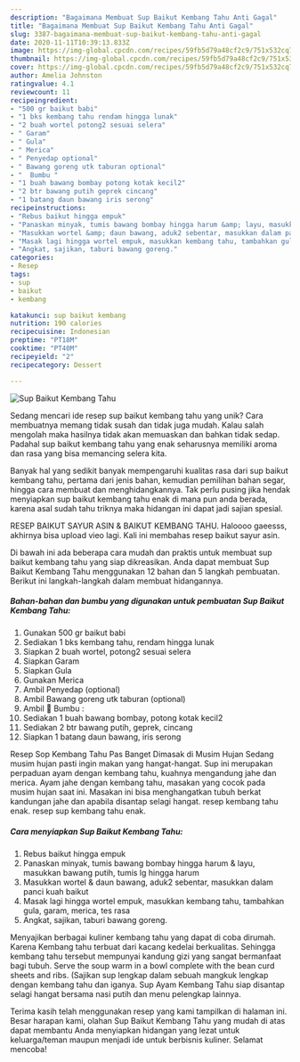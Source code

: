 ```yaml
---
description: "Bagaimana Membuat Sup Baikut Kembang Tahu Anti Gagal"
title: "Bagaimana Membuat Sup Baikut Kembang Tahu Anti Gagal"
slug: 3387-bagaimana-membuat-sup-baikut-kembang-tahu-anti-gagal
date: 2020-11-11T10:39:13.833Z
image: https://img-global.cpcdn.com/recipes/59fb5d79a48cf2c9/751x532cq70/sup-baikut-kembang-tahu-foto-resep-utama.jpg
thumbnail: https://img-global.cpcdn.com/recipes/59fb5d79a48cf2c9/751x532cq70/sup-baikut-kembang-tahu-foto-resep-utama.jpg
cover: https://img-global.cpcdn.com/recipes/59fb5d79a48cf2c9/751x532cq70/sup-baikut-kembang-tahu-foto-resep-utama.jpg
author: Amelia Johnston
ratingvalue: 4.1
reviewcount: 11
recipeingredient:
- "500 gr baikut babi"
- "1 bks kembang tahu rendam hingga lunak"
- "2 buah wortel potong2 sesuai selera"
- " Garam"
- " Gula"
- " Merica"
- " Penyedap optional"
- " Bawang goreng utk taburan optional"
- "  Bumbu "
- "1 buah bawang bombay potong kotak kecil2"
- "2 btr bawang putih geprek cincang"
- "1 batang daun bawang iris serong"
recipeinstructions:
- "Rebus baikut hingga empuk"
- "Panaskan minyak, tumis bawang bombay hingga harum &amp; layu, masukkan bawang putih, tumis lg hingga harum"
- "Masukkan wortel &amp; daun bawang, aduk2 sebentar, masukkan dalam panci kuah baikut"
- "Masak lagi hingga wortel empuk, masukkan kembang tahu, tambahkan gula, garam, merica, tes rasa"
- "Angkat, sajikan, taburi bawang goreng."
categories:
- Resep
tags:
- sup
- baikut
- kembang

katakunci: sup baikut kembang 
nutrition: 190 calories
recipecuisine: Indonesian
preptime: "PT18M"
cooktime: "PT40M"
recipeyield: "2"
recipecategory: Dessert

---
```



![Sup Baikut Kembang Tahu](https://img-global.cpcdn.com/recipes/59fb5d79a48cf2c9/751x532cq70/sup-baikut-kembang-tahu-foto-resep-utama.jpg)

Sedang mencari ide resep sup baikut kembang tahu yang unik? Cara membuatnya memang tidak susah dan tidak juga mudah. Kalau salah mengolah maka hasilnya tidak akan memuaskan dan bahkan tidak sedap. Padahal sup baikut kembang tahu yang enak seharusnya memiliki aroma dan rasa yang bisa memancing selera kita.

Banyak hal yang sedikit banyak mempengaruhi kualitas rasa dari sup baikut kembang tahu, pertama dari jenis bahan, kemudian pemilihan bahan segar, hingga cara membuat dan menghidangkannya. Tak perlu pusing jika hendak menyiapkan sup baikut kembang tahu enak di mana pun anda berada, karena asal sudah tahu triknya maka hidangan ini dapat jadi sajian spesial.

RESEP BAIKUT SAYUR ASIN &amp; BAIKUT KEMBANG TAHU. Haloooo gaeesss, akhirnya bisa upload vieo lagi. Kali ini membahas resep baikut sayur asin.


Di bawah ini ada beberapa cara mudah dan praktis untuk membuat sup baikut kembang tahu yang siap dikreasikan. Anda dapat membuat Sup Baikut Kembang Tahu menggunakan 12 bahan dan 5 langkah pembuatan. Berikut ini langkah-langkah dalam membuat hidangannya.

<!--inarticleads1-->

##### Bahan-bahan dan bumbu yang digunakan untuk pembuatan Sup Baikut Kembang Tahu:

1. Gunakan 500 gr baikut babi
1. Sediakan 1 bks kembang tahu, rendam hingga lunak
1. Siapkan 2 buah wortel, potong2 sesuai selera
1. Siapkan  Garam
1. Siapkan  Gula
1. Gunakan  Merica
1. Ambil  Penyedap (optional)
1. Ambil  Bawang goreng utk taburan (optional)
1. Ambil  🌸 Bumbu :
1. Sediakan 1 buah bawang bombay, potong kotak kecil2
1. Sediakan 2 btr bawang putih, geprek, cincang
1. Siapkan 1 batang daun bawang, iris serong


Resep Sop Kembang Tahu Pas Banget Dimasak di Musim Hujan Sedang musim hujan pasti ingin makan yang hangat-hangat. Sup ini merupakan perpaduan ayam dengan kembang tahu, kuahnya mengandung jahe dan merica. Ayam jahe dengan kembang tahu, masakan yang cocok pada musim hujan saat ini. Masakan ini bisa menghangatkan tubuh berkat kandungan jahe dan apabila disantap selagi hangat. resep kembang tahu enak. resep sup kembang tahu enak. 

<!--inarticleads2-->

##### Cara menyiapkan Sup Baikut Kembang Tahu:

1. Rebus baikut hingga empuk
1. Panaskan minyak, tumis bawang bombay hingga harum &amp; layu, masukkan bawang putih, tumis lg hingga harum
1. Masukkan wortel &amp; daun bawang, aduk2 sebentar, masukkan dalam panci kuah baikut
1. Masak lagi hingga wortel empuk, masukkan kembang tahu, tambahkan gula, garam, merica, tes rasa
1. Angkat, sajikan, taburi bawang goreng.


Menyajikan berbagai kuliner kembang tahu yang dapat di coba dirumah. Karena Kembang tahu terbuat dari kacang kedelai berkualitas. Sehingga kembang tahu tersebut mempunyai kandung gizi yang sangat bermanfaat bagi tubuh. Serve the soup warm in a bowl complete with the bean curd sheets and ribs. (Sajikan sup lengkap dalam sebuah mangkuk lengkap dengan kembang tahu dan iganya. Sup Ayam Kembang Tahu siap disantap selagi hangat bersama nasi putih dan menu pelengkap lainnya. 

Terima kasih telah menggunakan resep yang kami tampilkan di halaman ini. Besar harapan kami, olahan Sup Baikut Kembang Tahu yang mudah di atas dapat membantu Anda menyiapkan hidangan yang lezat untuk keluarga/teman maupun menjadi ide untuk berbisnis kuliner. Selamat mencoba!
